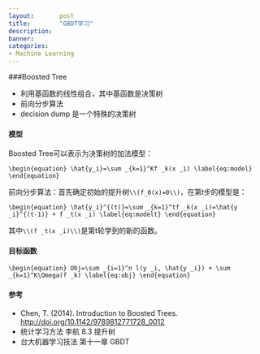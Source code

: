 ```yaml
---
layout:       post
title:        "GBDT学习"
description: 
banner: 
categories: 
- Machine Learning
---
```


###Boosted Tree

- 利用基函数的线性组合，其中基函数是决策树
- 前向分步算法
- decision dump 是一个特殊的决策树

#### 模型
Boosted Tree可以表示为决策树的加法模型：

`
\begin{equation}
\hat{y_i}=\sum _{k=1}^Kf _k(x _i)
\label{eq:model}
\end{equation}
`

前向分步算法：首先确定初始的提升树`\\(f_0(x)=0\\)`，在第t步的模型是：

`
\begin{equation}
\hat{y_i}^{(t)}=\sum _{k=1}^tf _k(x _i)=\hat{y _i}^{(t-1)} + f _t(x _i)
\label{eq:modelt}
\end{equation}
`

其中`\\(f _t(x _i)\\)`是第t轮学到的新的函数。


#### 目标函数
`
\begin{equation}
Obj=\sum _{i=1}^n l(y _i, \hat{y _i}) + \sum _{k=1}^K\Omega(f _k)
\label{eq:obj}
\end{equation}
`
#### 参考
- Chen, T. (2014). Introduction to Boosted Trees. http://doi.org/10.1142/9789812771728_0012
- 统计学习方法 李航 8.3 提升树
- 台大机器学习技法 第十一章 GBDT